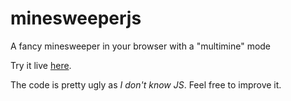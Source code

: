 # minesweeperjs
A fancy minesweeper in your browser with a "multimine" mode

Try it live [here](https://chrisoft.org/minesweeper/).

The code is pretty ugly as _I don't know JS_. Feel free to improve it.
